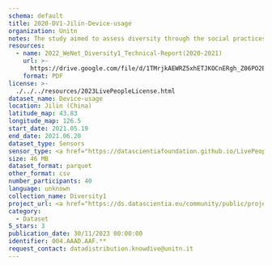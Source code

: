 ```yaml
---
schema: default
title: 2020-DV1-Jilin-Device-usage
organization: Unitn
notes: The study aimed to assess diversity through the social practices and daily behaviors of university students from eight different countries. The research was carried out in two phases. Initially, a large sample of students from Denmark, Italy, Mongolia, Paraguay, the United Kingdom, China, Mexico, and India, completed a survey on their social practices, as well as their socio-demographic, cultural, and psychological elements. In the second phase, a sub-sample of the respondents engaged in a four-week data collection by using an innovative smartphone application called iLog. This app collected data from thirty-four smartphone sensors around the clock, allowing for an in-depth investigation into the diversity and daily routines of university students across countries, both synchronically and diachronically.
resources:
  - name: 2022_WeNet_Diversity1_Technical-Report(2020-2021)
    url: >-
      https://drive.google.com/file/d/1TMrjkAEWRZ5xhETJKOCnERgh_Z06PO2E/view?usp=drive_link
    format: PDF
license: >-
  ./../../resources/2023LivePeopleLicense.html
dataset_name: Device-usage
location: Jilin (China)
latitude_map: 43.83
longitude_map: 126.5
start_date: 2021.05.19
end_date: 2021.06.20
dataset_type: Sensors
sensor_type: <a href="https://datascientiafoundation.github.io/LivePeople/datasets/2020-DV1-Jilin-Airplane%20Mode%20Event/">airplane mode</a>, <a href="https://datascientiafoundation.github.io/LivePeople/datasets/2020-DV1-Jilin-Doze%20Event/">doze</a>, <a href="https://datascientiafoundation.github.io/LivePeople/datasets/2020-DV1-Jilin-Ring%20Mode%20Event/">ring mode</a>, <a href="https://datascientiafoundation.github.io/LivePeople/datasets/2020-DV1-Jilin-Screen%20Event/">screen</a>, <a href="https://datascientiafoundation.github.io/LivePeople/datasets/2020-DV1-Jilin-Touch%20Event/">touch</a>, <a href="https://datascientiafoundation.github.io/LivePeople/datasets/2020-DV1-Jilin-Batterycharge%20Event/">battery charge</a>, <a href="https://datascientiafoundation.github.io/LivePeople/datasets/2020-DV1-Jilin-Battery%20Monitoring%20Log/">battery level</a>, <a href="https://datascientiafoundation.github.io/LivePeople/datasets/2020-DV1-Jilin-User%20Presence%20Event/">user presence</a>
size: 46 MB
dataset_format: parquet
other_format: csv
number_participants: 40
language: unknown
collection_name: Diversity1
project_url: <a href="https://ds.datascientia.eu/community/public/projects/923b2c1c-166c-4f53-a274-c9d6eaa5ad4f">https://ds.datascientia.eu/community/public/projects/923b2c1c-166c-4f53-a274-c9d6eaa5ad4f</a>
category:
  - Dataset
5_stars: 3
publication_date: 30/11/2023 00:00:00
identifier: 004.AAAD.AAF.**
request_contact: datadistribution.knowdive@unitn.it
---
```

